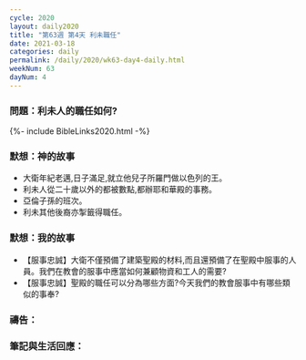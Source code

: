 ```yaml
---
cycle: 2020
layout: daily2020
title: "第63週 第4天 利未職任"
date: 2021-03-18
categories: daily
permalink: /daily/2020/wk63-day4-daily.html
weekNum: 63
dayNum: 4
---
```


### 問題：利未人的職任如何?
 
{%- include BibleLinks2020.html -%}

### 默想：神的故事
+ 大衛年紀老邁,日子滿足,就立他兒子所羅門做以色列的王。
+ 利未人從二十歲以外的都被數點,都辦耶和華殿的事務。
+ 亞倫子孫的班次。
+ 利未其他後裔亦掣籤得職任。

### 默想：我的故事
+ 【服事忠誠】大衛不僅預備了建築聖殿的材料,而且還預備了在聖殿中服事的人員。我們在教會的服事中應當如何兼顧物資和工人的需要?
+ 【服事忠誠】聖殿的職任可以分為哪些方面?今天我們的教會服事中有哪些類似的事奉?

### 禱告：

### 筆記與生活回應：
